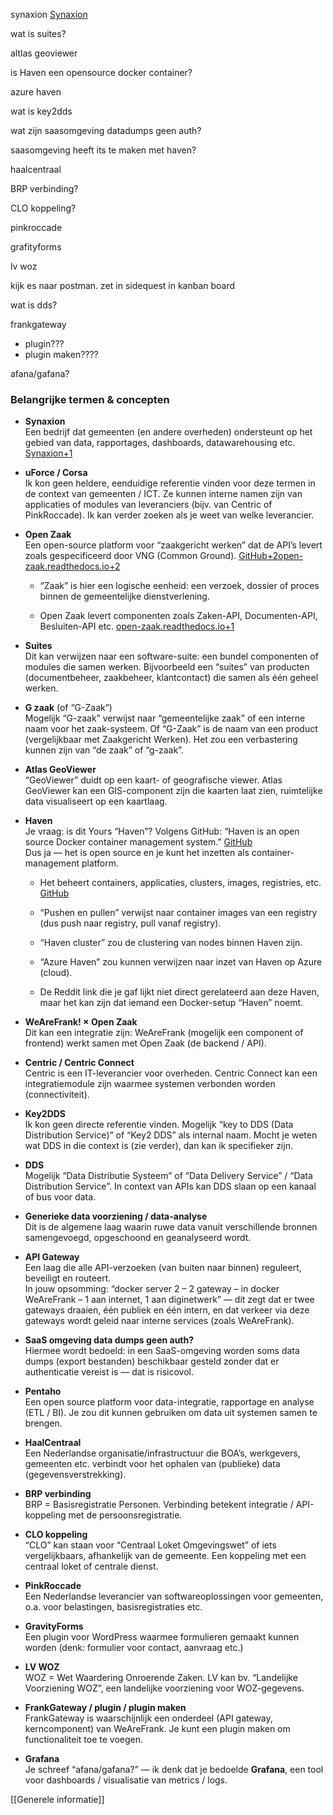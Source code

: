 synaxion [Synaxion](https://synaxion.com/)

wat is suites?

altlas geoviewer

is Haven een opensource docker container?

azure haven

wat is key2dds

wat zijn saasomgeving datadumps geen auth? 

saasomgeving heeft its te maken met haven?

haalcentraal

BRP verbinding?

CLO koppeling?

pinkroccade

grafityforms

lv woz

kijk es naar postman. zet in sidequest in kanban board

wat is dds? 

frankgateway
- plugin???
- plugin maken????

afana/gafana?

### Belangrijke termen & concepten

- **Synaxion**  
    Een bedrijf dat gemeenten (en andere overheden) ondersteunt op het gebied van data, rapportages, dashboards, datawarehousing etc. [Synaxion+1](https://synaxion.com/?utm_source=chatgpt.com)
    
- **uForce / Corsa**  
    Ik kon geen heldere, eenduidige referentie vinden voor deze termen in de context van gemeenten / ICT. Ze kunnen interne namen zijn van applicaties of modules van leveranciers (bijv. van Centric of PinkRoccade). Ik kan verder zoeken als je weet van welke leverancier.
    
- **Open Zaak**  
    Een open-source platform voor “zaakgericht werken” dat de API’s levert zoals gespecificeerd door VNG (Common Ground). [GitHub+2open-zaak.readthedocs.io+2](https://github.com/open-zaak/open-zaak?utm_source=chatgpt.com)
    
    - “Zaak” is hier een logische eenheid: een verzoek, dossier of proces binnen de gemeentelijke dienstverlening.
        
    - Open Zaak levert componenten zoals Zaken-API, Documenten-API, Besluiten-API etc. [open-zaak.readthedocs.io+1](https://open-zaak.readthedocs.io/?utm_source=chatgpt.com)
        
- **Suites**  
    Dit kan verwijzen naar een software-suite: een bundel componenten of modules die samen werken. Bijvoorbeeld een “suites” van producten (documentbeheer, zaakbeheer, klantcontact) die samen als één geheel werken.
    
- **G zaak** (of “G-Zaak”)  
    Mogelijk “G-zaak” verwijst naar “gemeentelijke zaak” of een interne naam voor het zaak-systeem. Of “G-Zaak” is de naam van een product (vergelijkbaar met Zaakgericht Werken). Het zou een verbastering kunnen zijn van “de zaak” of “g-zaak”.
    
- **Atlas GeoViewer**  
    “GeoViewer” duidt op een kaart- of geografische viewer. Atlas GeoViewer kan een GIS-component zijn die kaarten laat zien, ruimtelijke data visualiseert op een kaartlaag.
    
- **Haven**  
    Je vraag: is dit Yours “Haven”? Volgens GitHub: “Haven is an open source Docker container management system.” [GitHub](https://github.com/codeabovelab/haven-platform?utm_source=chatgpt.com)  
    Dus ja — het is open source en je kunt het inzetten als container-management platform.
    
    - Het beheert containers, applicaties, clusters, images, registries, etc. [GitHub](https://github.com/codeabovelab/haven-platform?utm_source=chatgpt.com)
        
    - “Pushen en pullen” verwijst naar container images van een registry (dus push naar registry, pull vanaf registry).
        
    - “Haven cluster” zou de clustering van nodes binnen Haven zijn.
        
    - “Azure Haven” zou kunnen verwijzen naar inzet van Haven op Azure (cloud).
        
    - De Reddit link die je gaf lijkt niet direct gerelateerd aan deze Haven, maar het kan zijn dat iemand een Docker-setup “Haven” noemt.
        
- **WeAreFrank! × Open Zaak**  
    Dit kan een integratie zijn: WeAreFrank (mogelijk een component of frontend) werkt samen met Open Zaak (de backend / API).
    
- **Centric / Centric Connect**  
    Centric is een IT-leverancier voor overheden. Centric Connect kan een integratiemodule zijn waarmee systemen verbonden worden (connectiviteit).
    
- **Key2DDS**  
    Ik kon geen directe referentie vinden. Mogelijk “key to DDS (Data Distribution Service)” of “Key2 DDS” als internal naam. Mocht je weten wat DDS in die context is (zie verder), dan kan ik specifieker zijn.
    
- **DDS**  
    Mogelijk “Data Distributie Systeem” of “Data Delivery Service” / “Data Distribution Service”. In context van APIs kan DDS slaan op een kanaal of bus voor data.
    
- **Generieke data voorziening / data-analyse**  
    Dit is de algemene laag waarin ruwe data vanuit verschillende bronnen samengevoegd, opgeschoond en geanalyseerd wordt.
    
- **API Gateway**  
    Een laag die alle API-verzoeken (van buiten naar binnen) reguleert, beveiligt en routeert.  
    In jouw opsomming: “docker server 2 – 2 gateway – in docker WeAreFrank – 1 aan internet, 1 aan diginetwerk” — dit zegt dat er twee gateways draaien, één publiek en één intern, en dat verkeer via deze gateways wordt geleid naar interne services (zoals WeAreFrank).
    
- **SaaS omgeving data dumps geen auth?**  
    Hiermee wordt bedoeld: in een SaaS-omgeving worden soms data dumps (export bestanden) beschikbaar gesteld zonder dat er authenticatie vereist is — dat is risicovol.
    
- **Pentaho**  
    Een open source platform voor data-integratie, rapportage en analyse (ETL / BI). Je zou dit kunnen gebruiken om data uit systemen samen te brengen.
    
- **HaalCentraal**  
    Een Nederlandse organisatie/infrastructuur die BOA’s, werkgevers, gemeenten etc. verbindt voor het ophalen van (publieke) data (gegevensverstrekking).
    
- **BRP verbinding**  
    BRP = Basisregistratie Personen. Verbinding betekent integratie / API-koppeling met de persoonsregistratie.
    
- **CLO koppeling**  
    “CLO” kan staan voor “Centraal Loket Omgevingswet” of iets vergelijkbaars, afhankelijk van de gemeente. Een koppeling met een centraal loket of centrale dienst.
    
- **PinkRoccade**  
    Een Nederlandse leverancier van softwareoplossingen voor gemeenten, o.a. voor belastingen, basisregistraties etc.
    
- **GravityForms**  
    Een plugin voor WordPress waarmee formulieren gemaakt kunnen worden (denk: formulier voor contact, aanvraag etc.)
    
- **LV WOZ**  
    WOZ = Wet Waardering Onroerende Zaken. LV kan bv. “Landelijke Voorziening WOZ”, een landelijke voorziening voor WOZ-gegevens.
    
- **FrankGateway / plugin / plugin maken**  
    FrankGateway is waarschijnlijk een onderdeel (API gateway, kerncomponent) van WeAreFrank. Je kunt een plugin maken om functionaliteit toe te voegen.
    
- **Grafana**  
    Je schreef “afana/gafana?” — ik denk dat je bedoelde **Grafana**, een tool voor dashboards / visualisatie van metrics / logs.



[[Generele informatie]]